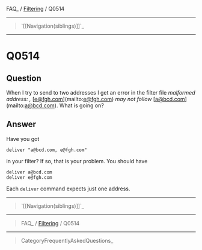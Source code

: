 FAQ\_ / [Filtering](FAQ/Filtering) / Q0514

* * * * *

> \`[[Navigation(siblings)]]\`\_

* * * * *

Q0514
=====

Question
--------

When I try to send to two addresses I get an error in the filter file
*malformed address: ,* [[e@fgh.com](mailto:e@fgh.com)](mailto:e@fgh.com)
*may not follow* [[a@bcd.com](mailto:a@bcd.com)](mailto:a@bcd.com). What
is going on?

Answer
------

Have you got

    deliver "a@bcd.com, e@fgh.com"

in your filter? If so, that is your problem. You should have

    deliver a@bcd.com
    deliver e@fgh.com

Each `deliver` command expects just one address.

* * * * *

> \`[[Navigation(siblings)]]\`\_

* * * * *

> FAQ\_ / [Filtering](FAQ/Filtering) / Q0514

* * * * *

> CategoryFrequentlyAskedQuestions\_
